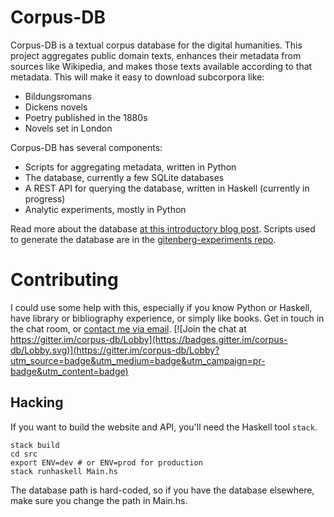 # Corpus-DB

Corpus-DB is a textual corpus database for the digital humanities. This project aggregates public domain texts, enhances their metadata from sources like Wikipedia, and makes those texts available according to that metadata. This will make it easy to download subcorpora like: 

 - Bildungsromans
 - Dickens novels
 - Poetry published in the 1880s
 - Novels set in London

Corpus-DB has several components: 

 - Scripts for aggregating metadata, written in Python
 - The database, currently a few SQLite databases
 - A REST API for querying the database, written in Haskell (currently in progress)
 - Analytic experiments, mostly in Python
 
Read more about the database [at this introductory blog post](http://jonreeve.com/2017/06/project-gutenberg-the-database/). Scripts used to generate the database are in the [gitenberg-experiments repo](https://github.com/JonathanReeve/gitenberg-experiments). 

# Contributing

I could use some help with this, especially if you know Python or Haskell, have library or bibliography experience, or simply like books. Get in touch in the chat room, or [contact me via email](mailto:jon.reeve@gmail.com). [![Join the chat at https://gitter.im/corpus-db/Lobby](https://badges.gitter.im/corpus-db/Lobby.svg)](https://gitter.im/corpus-db/Lobby?utm_source=badge&utm_medium=badge&utm_campaign=pr-badge&utm_content=badge)

## Hacking

If you want to build the website and API, you'll need the Haskell tool `stack`. 

```
stack build
cd src
export ENV=dev # or ENV=prod for production
stack runhaskell Main.hs
```

The database path is hard-coded, so if you have the database elsewhere, make sure you change the path in Main.hs. 